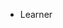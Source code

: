 - Learner

<!---
yogesh-ciet/yogesh-ciet is a ✨ special ✨ repository because its `README.md` (this file) appears on your GitHub profile.
You can click the Preview link to take a look at your changes.
--->
